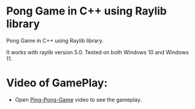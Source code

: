 # Pong Game in C++ using Raylib library

Pong Game in C++ using Raylib library.

It works with raylib version 5.0.
Tested on both Windows 10 and Windows 11.

# Video of GamePlay:

* Open [Ping-Pong-Game]() video to see the gameplay.

